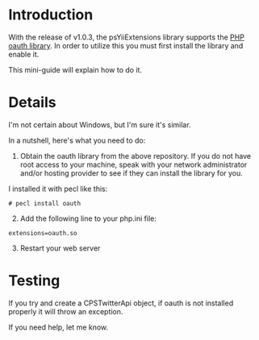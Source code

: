 # Introduction #

With the release of v1.0.3, the psYiiExtensions library supports the [PHP oauth library](http://pecl.php.net/package/oauth). In order to utilize this you must first install the library and enable it.

This mini-guide will explain how to do it.

# Details #

I'm not certain about Windows, but I'm sure it's similar.

In a nutshell, here's what you need to do:

1. Obtain the oauth library from the above repository. If you do not have root access to your machine, speak with your network administrator and/or hosting provider to see if they can install the library for you.

I installed it with pecl like this:
```
# pecl install oauth
```


2. Add the following line to your php.ini file:
```
extensions=oauth.so
```

3. Restart your web server

# Testing #

If you try and create a CPSTwitterApi object, if oauth is not installed properly it will throw an exception.

If you need help, let me know.